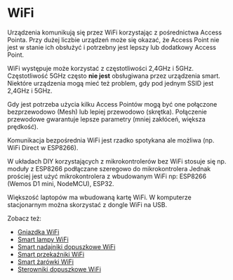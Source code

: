 # WiFi
Urządzenia komunikują się przez WiFi korzystając z pośrednictwa Access Pointa. Przy dużej liczbie urządzeń może się okazać, że Access Point nie jest w stanie ich obsłużyć i potrzebny jest lepszy lub dodatkowy Access Point.

WiFi występuje może korzystać z częstotliwości 2,4GHz i 5GHz. Częstotliwość 5GHz często **nie jest** obsługiwana przez urządzenia smart. Niektóre urządzenia mogą mieć też problem, gdy pod jednym SSID jest 2,4GHz i 5GHz. 

Gdy jest potrzeba użycia kilku Access Pointów mogą być one połączone bezprzewodowo (Mesh) lub lepiej przewodowo (skrętka). Połączenie przewodowe gwarantuje lepsze parametry (mniej zakłóceń, większa prędkość).

Komunikacja bezpośrednia WiFi jest rzadko spotykana ale możliwa (np. WiFi Direct w ESP8266). 

W układach DIY korzystających z mikrokontrolerów bez WiFi stosuje się np. moduły z ESP8266 podłączane szeregowo do mikrokontrolera
Jednak prościej jest użyć mikrokontrolera z wbudowanym WiFi np: ESP8266 (Wemos D1 mini, NodeMCU), ESP32.

Większość laptopów ma wbudowaną kartę WiFi. W komputerze stacjonarnym można skorzystać z dongle WiFi na USB.

Zobacz też:
* [Gniazdka WiFi](../sprzet/rodzaje/Gniazdka-WiFi)
* [Smart lampy WiFi](../sprzet/rodzaje/Smart-lampy-WiFi)
* [Smart nadajniki dopuszkowe WiFi](../sprzet/rodzaje/Smart-nadajniki-dopuszkowe-WiFi)
* [Smart przekaźniki WiFi](../sprzet/rodzaje/Smart-przekazniki-WiFi)
* [Smart żarówki WiFi](../sprzet/rodzaje/Smart-zarowki-WiFi)
* [Sterowniki dopuszkowe WiFi](../sprzet/rodzaje/Sterowniki-dopuszkowe-WiFi)
